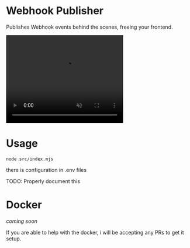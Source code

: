 # Webhook Publisher
Publishes Webhook events behind the scenes, freeing your frontend.

<video width="320" height="240" autoplay muted>
  <source src="https://i.lu.je/2021/IOxRsiMx01.mp4" type="video/mp4">
Your browser does not support the video tag.
</video>

# Usage
`node src/index.mjs`

there is configuration in .env files

TODO: Properly document this

# Docker
_coming soon_

If you are able to help with the docker, i will be accepting any PRs to get it setup.
